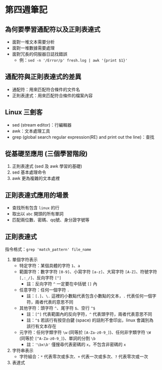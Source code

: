 # 第四週筆記
## 為何要學習通配符以及正則表達式
* 面對一堆文本需要分析
* 面對一堆數據需要處理
* 面對冗長的伺服器日誌找錯誤
    + 例：`sed -n '/Error/p' fresh.log | awk '{print $1}'`
## 通配符與正則表達式的差異
* 通配符：用來匹配符合條件的文件名
* 正則表達式：用來匹配符合條件的檔案內容
## Linux 三劍客
* sed (stream editor)：行編輯器
* awk：文本處理工具
* grep (global search regular expression(RE) and print out the line)：查找
## 從基礎至應用 (三個學習階段)
1. 正則表達式 (sed 及 awk 學習的基礎)
2. sed 基本處理命令
3. awk 更為複雜的文本處裡
## 正則表達式應用的場景
* 查找所有包含 `linux` 的行
* 取出以 `abc` 開頭的所有單詞
* 匹配兩位數、密碼、qq號、身分證字號等
## 正則表達式
指令格式：`grep 'match_pattern' file_name`
1. 單個字符表示
    * 特定字符：某個具體的字符 `1`、`a`
    * 範圍字符：數字字符 `[0-9]`、小寫字符 `[a-z]`、大寫字符 `[A-Z]`、符號字符 `[,:_/]`、反向字符 `[^]`
        * 註：反向字符 `^` 一定要在中括號 `[]` 內
    * 任意字符：任何一個字符 `.`
        * 註：`[.]`、`\.` 這裡的小數點代表包含小數點的文本，`.` 代表任何一個字符，兩者代表的意思不同 
    * 其他字符：頭字符 `^`、尾字符 `$`、空行 `^$`
        * 註：`[^]` 代表範圍內的反向字符，`^` 代表頭字符，兩者代表意思不同
        * 註：`^$` 若該行有按空白鍵 (space) 的話則不會印出，linux 會識別為該行有文本存在
    * 元字符：任何字類字符 `\w` (同等於 `[A-Za-z0-9_]`)、任何非字類字符 `\W` (同等於 `[^A-Za-z0-9_]`)、單詞的分割 `\b`
        * 註：`'\bx\b'` 僅搜尋代表密碼的 `x`，不包含非密碼的 `x`
2. 字符串表示
    * 字符組合：`*` 代表零次或多次、`+` 代表一次或多次、`?` 代表零次或一次
3. 表達式

